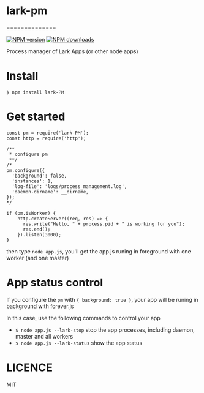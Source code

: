# lark-pm
==============

[![NPM version][npm-image]][npm-url]
[![NPM downloads][downloads-image]][npm-url]

Process manager of Lark Apps (or other node apps)

# Install

```
$ npm install lark-PM
```

# Get started

```
const pm = require('lark-PM');
const http = require('http');

/**
 * configure pm
 **/
/*
pm.configure({
  'background': false,
  'instances': 1,
  'log-file': 'logs/process_management.log',
  'daemon-dirname': __dirname,
});
*/

if (pm.isWorker) {
    http.createServer((req, res) => {
      res.write("Hello, " + process.pid + " is working for you");
      res.end();
    }).listen(3000);
}

```

then type `node app.js`, you'll get the app.js runing in foreground with one worker (and one master)

# App status control

If you configure the `pm` with `{ background: true }`, your app will be runing in background with forever.js

In this case, use the following commands to control your app

* `$ node app.js --lark-stop` stop the app processes, including daemon, master and all workers
* `$ node app.js --lark-status` show the app status

# LICENCE
MIT

[npm-image]: https://img.shields.io/npm/v/lark-PM.svg?style=flat-square
[npm-url]: https://npmjs.org/package/lark-PM
[downloads-image]: https://img.shields.io/npm/dm/lark-PM.svg?style=flat-square
